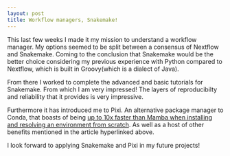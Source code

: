 ```yaml
---
layout: post
title: Workflow managers, Snakemake!
---
```

This last few weeks I made it my mission to understand a workflow manager. My options seemed to be split between a consensus of Nextflow and Snakemake. Coming to the conclusion that Snakemake would be the better choice considering my previous experience with Python compared to Nextflow, which is built in Groovy(which is a dialect of Java). 

From there I worked to complete the advanced and basic tutorials for Snakemake. From which I am very impressed! The layers of reproducibilty and reliability that it provides is very impressive. 

Furthermore it has introduced me to Pixi. An alternative package manager to Conda, that boasts of being [up to 10x faster than Mamba when installing and resolving an environment from scratch](https://prefix.dev/blog/pixi_a_fast_conda_alternative). As well as a host of other benefits mentioned in the article hyperlinked above.

I look forward to applying Snakemake and Pixi in my future projects!